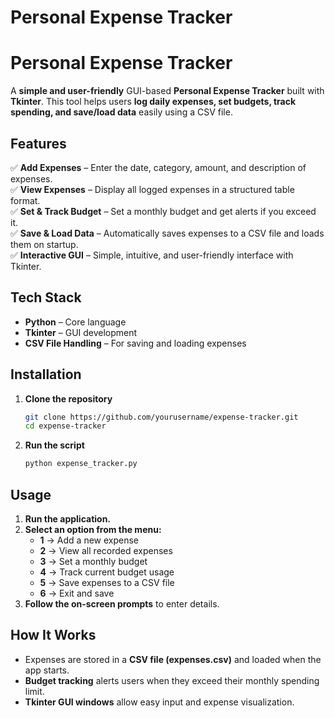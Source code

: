 # Personal Expense Tracker


#  Personal Expense Tracker  

A **simple and user-friendly** GUI-based **Personal Expense Tracker** built with **Tkinter**. This tool helps users **log daily expenses, set budgets, track spending, and save/load data** easily using a CSV file.  

##  Features  

✅ **Add Expenses** – Enter the date, category, amount, and description of expenses.  
✅ **View Expenses** – Display all logged expenses in a structured table format.  
✅ **Set & Track Budget** – Set a monthly budget and get alerts if you exceed it.  
✅ **Save & Load Data** – Automatically saves expenses to a CSV file and loads them on startup.  
✅ **Interactive GUI** – Simple, intuitive, and user-friendly interface with Tkinter.  

##  Tech Stack  

- **Python** – Core language  
- **Tkinter** – GUI development  
- **CSV File Handling** – For saving and loading expenses  

##  Installation  

1. **Clone the repository**  
   ```bash
   git clone https://github.com/yourusername/expense-tracker.git
   cd expense-tracker
   ```
2. **Run the script**  
   ```bash
   python expense_tracker.py
   ```

##  Usage  

1. **Run the application.**  
2. **Select an option from the menu:**  
   - **1** → Add a new expense  
   - **2** → View all recorded expenses  
   - **3** → Set a monthly budget  
   - **4** → Track current budget usage  
   - **5** → Save expenses to a CSV file  
   - **6** → Exit and save  
3. **Follow the on-screen prompts** to enter details.  

##  How It Works  

- Expenses are stored in a **CSV file (expenses.csv)** and loaded when the app starts.  
- **Budget tracking** alerts users when they exceed their monthly spending limit.  
- **Tkinter GUI windows** allow easy input and expense visualization.  
